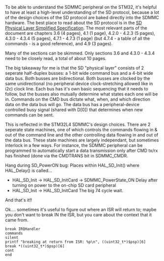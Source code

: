 To be able to understand the SDMMC peripheral on the STM32, it's helpful to have at least a high-level understanding of the SD protocol, because a lot of the design choices of the SD protocol are baked directly into the SDMMC hardware. The best place to read about the SD protocol is in the [SD Physical Layer Simplified Specification](https://www.sdcard.org/downloads/pls/). The most relevant parts of the document are chapters 3.6 (4 pages), 4.1 (1 page), 4.2.0 - 4.2.3 (5 pages), 4.3.0 - 4.3.4 (5 pages), 4.7.1 - 4.7.3 (1 page) (but 4.7.4 - a table of all the commands - is a good reference), and 4.9 (3 pages).

Many of the sections can be skimmed. Only sections 3.6 and 4.3.0 - 4.3.4 need to be closely read, a total of about 10 pages.



The big takeaway for me is that the SD "physical layer" consists of 2 seperate half-duplex busses: a 1-bit wide command bus and a 4-bit wide data bus. Both busses are bidirectional. Both busses are clocked by the same unidirectional (no peripheral device clock-stretching allowed like in i2c) clock line. Each bus has it's own basic sequencing that it needs to follow, but the busses also mutually determine what states each one will be in. Commands on the CMD bus dictate what, when, and which direction data on the data bus will go. The data bus has a peripheral-device controlled busy signal (shared with D[0]) that determines when new commands can be sent.

This is reflected in the STM32L4 SDMMC's design choices. There are 2 seperate state machines, one of which controls the commands flowing in & out of the command line and the other controlling data flowing in and out of the data bus. These state machines are largely independant, but sometimes interlock in a few ways. For instance, the SDMMC peripheral can be programmed to automatically start a data transmission only after CMD tx/rx has finished (done via the CMDTRANS bit in SDMMC_CMDR.



Hang during SD_PowerON bug:
Places within HAL_SD_Init() where HAL_Delay() is called...
  *  HAL_SD_Init -> HAL_SD_InitCard -> SDMMC_PowerState_ON
     Delay after turning on power to the on-chip SD card peripheral
  *  HAL_SD_Init -> HAL_SD_InitCard
     The big 74 cycle wait.

And that's it!!



Ok.... sometimes it's useful to figure out where an ISR will return to; maybe you don't want to break IN the ISR, but you care about the context that it came from.

    break IRQHandler
    commands
    silent
    printf "breaking at return from ISR: %p\n", ((uint32_t*)$psp)[6]
    break *((uint32_t*)$psp)[6]
    cont
    end
